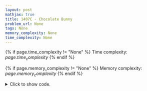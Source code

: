 ```yaml
---
layout: post
mathjax: true
title: 1407C - Chocolate Bunny
problem_url: None
tags: None
memory_complexity: None
time_complexity: None
---
```




{% if page.time_complexity != "None" %}
Time complexity: ${{ page.time_complexity }}$
{% endif %}

{% if page.memory_complexity != "None" %}
Memory complexity: ${{ page.memory_complexity }}$
{% endif %}

<details>
<summary>
<p style="display:inline">Click to show code.</p>
</summary>
```cpp
{% raw %}
using namespace std;
using ll = long long;
using ii = pair<int, int>;
using vi = vector<int>;
int main(void)
{
    int n;
    cin >> n;
    queue<int> qix;
    vi ans(n);
    for (int i = 1; i <= n; ++i)
        qix.push(i);
    while ((int)qix.size() > 1)
    {
        int ans0, ans1;
        int ix0 = qix.front();
        qix.pop();
        int ix1 = qix.front();
        qix.pop();
        cout << "? " << ix0 << " " << ix1 << endl;
        cout.flush();
        cin >> ans0;
        cout << "? " << ix1 << " " << ix0 << endl;
        cout.flush();
        cin >> ans1;
        if (ans0 > ans1)
        {
            ans[ix0 - 1] = ans0;
            qix.push(ix1);
        }
        else
        {
            ans[ix1 - 1] = ans1;
            qix.push(ix0);
        }
    }
    ans[qix.front() - 1] = n;
    cout << "! ";
    for (auto x : ans)
        cout << x << " ";
    cout << endl;
    return 0;
}

{% endraw %}
```
</details>

